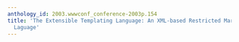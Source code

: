 ```yaml
---
anthology_id: 2003.wwwconf_conference-2003p.154
title: 'The Extensible Templating Language: An XML-based Restricted Markup-Generating
  Laguage'
---
```

